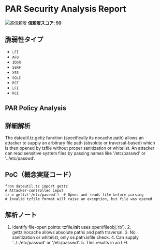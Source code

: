 # PAR Security Analysis Report

![高信頼度](https://img.shields.io/badge/信頼度-高-red) **信頼度スコア: 90**

## 脆弱性タイプ

- `LFI`
- `AFO`
- `IDOR`
- `SSRF`
- `XSS`
- `SQLI`
- `RCE`
- `LFI`
- `RCE`

## PAR Policy Analysis

## 詳細解析

The dateutil.tz.gettz function (specifically its nocache path) allows an attacker to supply an arbitrary file path (absolute or traversal-based) which is then opened by tzfile without proper sanitization or whitelist. An attacker can read sensitive system files by passing names like '/etc/passwd' or '../etc/passwd'.

## PoC（概念実証コード）

```text
from dateutil.tz import gettz
# Attacker-controlled input
tz = gettz('/etc/passwd')  # Opens and reads file before parsing
# Invalid tzfile format will raise an exception, but file was opened

```

## 解析ノート

1. Identify file-open points: tzfile.__init__ uses open(fileobj,'rb'). 2. gettz.nocache allows absolute paths and path traversal. 3. No sanitization or whitelist, only os.path.isfile check. 4. Can supply '../../etc/passwd' or '/etc/passwd'. 5. This results in an LFI.

